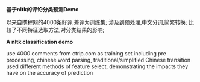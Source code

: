 **基于nltk的评论分类预测Demo**

以来自携程网的4000条好评,差评为训练集;
涉及到预处理,中文分词,简繁转换;
比较了不同特征选取方法,对分类结果的影响;

**A nltk classification demo**

use 4000 comments from ctrip.com as training set
including pre processing, chinese word parsing, traditional/simplified Chinese transition
used different methods of feature select, demonstrating the impacts they have on the accuracy of prediction